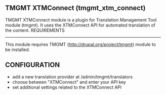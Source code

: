 ## TMGMT XTMConnect (tmgmt_xtm_connect)

TMGMT XTMConnect module is a plugin for Translation Management Tool module (tmgmt).
It uses the XTMConnect API for automated translation of the content.
REQUIREMENTS

---

This module requires TMGMT (http://drupal.org/project/tmgmt) module to be
installed.

## CONFIGURATION

- add a new translation provider at /admin/tmgmt/translators
- choose between "XTMConnect" and enter your API key
- set additional settings related to the XTMConnect API

